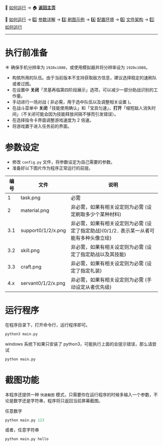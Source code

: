 📙 [如何运行](https://github.com/airbirdx/fgo-auto-run/blob/master/wiki/howtorun.md) → :house: **[返回主页](https://github.com/airbirdx/fgo-auto-run)**

📙 [如何运行](https://github.com/airbirdx/fgo-auto-run/blob/master/wiki/howtorun.md) → 2️⃣ [参数详解](https://github.com/airbirdx/fgo-auto-run/blob/master/wiki/parameter.md) → :three: [刷图示例](https://github.com/airbirdx/fgo-auto-run/blob/master/wiki/example.md) → :four: [配置环境](https://github.com/airbirdx/fgo-auto-run/blob/master/wiki/environment.md) → :five: [文件架构](https://github.com/airbirdx/fgo-auto-run/blob/master/wiki/architecture.md) → 1️⃣ [如何运行](https://github.com/airbirdx/fgo-auto-run/blob/master/wiki/howtorun.md)

---

# 执行前准备

:sunny: 确保手机分辨率为 `1920x1080`，或使用模拟器并将分辨率设为 `1920x1080`。

* 构筑所用的队伍。由于当前版本不支持获取敌方信息，建议选择稳定的速刷队或者过图。
* 在设置中 **关闭**「灵基再临第四阶段展示」选项，可以减少一部分助战识别的工作量。
* 手动进行一场对战 ( 非必需，用于选中队伍以及调整相关设置 )。
* 在战斗菜单中 **关闭**「技能使用确认」和「宝具匀速」，**打开**「缩短敌人消失时间」（不关闭可能会因为技能释放间隔不够而引发错误）。
* 在选择指令卡界面调整游戏速度为 2 倍速。
* 将游戏置于进入任务前的界面。

# 参数设定

* 修改 `config.py` 文件，将参数设定为自己需要的参数。
* 准备好以下图片作为程序正常运行的前提。

| 编号 | 文件               | 说明                                                         |
| ---- | ------------------ | ------------------------------------------------------------ |
| 1    | task.png           | 必需                                                         |
| 2    | material.png       | 非必需，如果有相关设定则为必需 (设定刷取多少个某种材料)      |
| 3.1  | support0/1/2/x.png | 非必需，如果有相关设定则为必需 (设定了指定助战)(0/1/2.. 表示某一从者可能有多种头像立绘) |
| 3.2  | skill.png          | 非必需，如果有相关设定则为必需 (设定了指定助战以及其技能)    |
| 3.3  | craft.png          | 非必需，如果有相关设定则为必需 (设定了指定礼装)              |
| 4.x  | servant0/1/2/x.png | 非必需，如果有相关设定则为必需 (手动设定从者优先级)          |

# 运行程序

在程序目录下，打开命令行，运行程序即可。

```python
python3 main.py
```

windows 系统下如果只安装了 python3，可能执行上面的会提示错误，那么请尝试
```python
python main.py
```

# 截图功能

本程序还提供一种 `快速截图` 模式，只需要你在运行程序的时候多输入一个参数，不论是数字还是字符串，程序将只返回当前屏幕截图。

任意数字

```python
python main.py 123
```

或者，任意字符串

```python
python main.py hello
```

